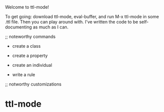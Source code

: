Welcome to ttl-mode!

To get going: download ttl-mode, eval-buffer, and run M-x ttl-mode in some .ttl file. Then you can play around with. I've written the code to be self-documenting as much as I can.

;; noteworthy commands
- create a class

- create a property

- create an individual

- write a rule

;; notworthy customizations

# ttl-mode
